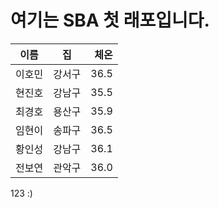 # 여기는 SBA 첫 래포입니다.

| 이름 | 집 | 체온 |
|---|:---:|---:|
| 이호민 | 강서구 | 36.5 |
| 현진호 | 강남구 | 35.5 |
| 최경호 | 용산구 | 35.9 |
| 임현이 | 송파구 | 36.5 |
| 황인성 | 강남구 | 36.1 |
| 전보연 | 관악구 | 36.0 |

123
:)

